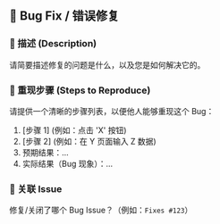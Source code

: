 ## 🐞 Bug Fix / 错误修复

### 🐛 描述 (Description)

请简要描述修复的问题是什么，以及您是如何解决它的。

### 🚨 重现步骤 (Steps to Reproduce)

请提供一个清晰的步骤列表，以便他人能够重现这个 Bug：

1. [步骤 1] (例如：点击 'X' 按钮)
2. [步骤 2] (例如：在 Y 页面输入 Z 数据)
3. 预期结果：...
4. 实际结果（Bug 现象）：...

### 🔗 关联 Issue

修复/关闭了哪个 Bug Issue？（例如：`Fixes #123`）
